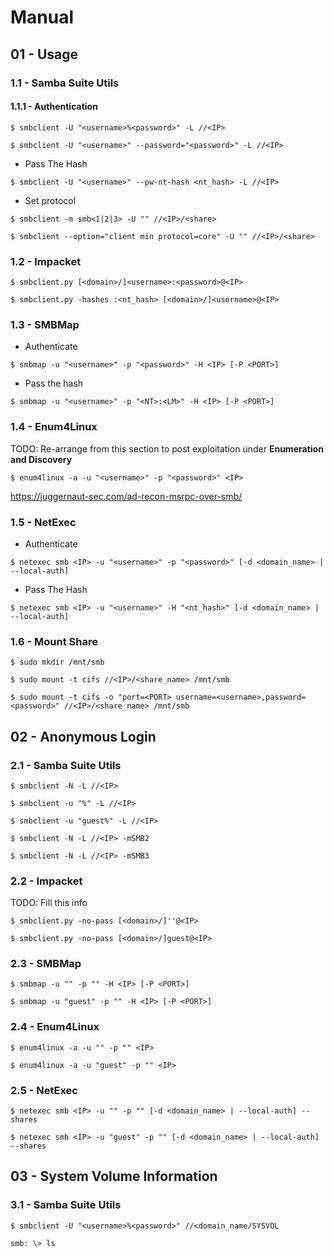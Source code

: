 # Manual

## 01 - Usage

### 1.1 - Samba Suite Utils

#### 1.1.1 - Authentication

```
$ smbclient -U "<username>%<password>" -L //<IP>

$ smbclient -U "<username>" --password="<password>" -L //<IP>
```

- Pass The Hash

```
$ smbclient -U "<username>" --pw-nt-hash <nt_hash> -L //<IP>
```

- Set protocol

```
$ smbclient -m smb<1|2|3> -U "" //<IP>/<share>

$ smbclient --option="client min protocol=core" -U "" //<IP>/<share>
```

### 1.2 - Impacket

```
$ smbclient.py [<domain>/]<username>:<password>@<IP>

$ smbclient.py -hashes :<nt_hash> [<domain>/]<username>@<IP>
```

### 1.3 - SMBMap

- Authenticate

`$ smbmap -u "<username>" -p "<password>" -H <IP> [-P <PORT>]`

- Pass the hash

`$ smbmap -u "<username>" -p "<NT>:<LM>" -H <IP> [-P <PORT>]`

### 1.4 - Enum4Linux

TODO: Re-arrange from this section to post exploitation under **Enumeration and Discovery**

`$ enum4linux -a -u "<username>" -p "<password>" <IP>`

https://juggernaut-sec.com/ad-recon-msrpc-over-smb/

### 1.5 - NetExec

- Authenticate

`$ netexec smb <IP> -u "<username>" -p "<password>" [-d <domain_name> | --local-auth]`

- Pass The Hash

`$ netexec smb <IP> -u "<username>" -H "<nt_hash>" [-d <domain_name> | --local-auth]`

### 1.6 - Mount Share

```
$ sudo mkdir /mnt/smb

$ sudo mount -t cifs //<IP>/<share_name> /mnt/smb

$ sudo mount -t cifs -o "port=<PORT> username=<username>,password=<password>" //<IP>/<share_name> /mnt/smb
```

## 02 - Anonymous Login

### 2.1 - Samba Suite Utils

```
$ smbclient -N -L //<IP>

$ smbclient -u "%" -L //<IP>

$ smbclient -u "guest%" -L //<IP>

$ smbclient -N -L //<IP> -mSMB2

$ smbclient -N -L //<IP> -mSMB3
```

### 2.2 - Impacket

TODO: Fill this info

```
$ smbclient.py -no-pass [<domain>/]''@<IP>

$ smbclient.py -no-pass [<domain>/]guest@<IP>
```

### 2.3 - SMBMap

```
$ smbmap -u "" -p "" -H <IP> [-P <PORT>]

$ smbmap -u "guest" -p "" -H <IP> [-P <PORT>]
```

### 2.4 - Enum4Linux

```
$ enum4linux -a -u "" -p "" <IP>

$ enum4linux -a -u "guest" -p "" <IP>
```

### 2.5 - NetExec

```
$ netexec smb <IP> -u "" -p "" [-d <domain_name> | --local-auth] --shares

$ netexec smb <IP> -u "guest" -p "" [-d <domain_name> | --local-auth] --shares
```

## 03 - System Volume Information

### 3.1 - Samba Suite Utils

```
$ smbclient -U "<username>%<password>" //<domain_name/SYSVOL

smb: \> ls
```